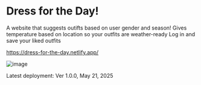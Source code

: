 # Dress for the Day!
A website that suggests outifts based on user gender and season!
Gives temperature based on location so your outfits are weather-ready
Log in and save your liked outfits

https://dress-for-the-day.netlify.app/

![image](https://github.com/user-attachments/assets/f9a36cfd-0de9-4bcb-87db-343d3dbd2da0)

Latest deployment: Ver 1.0.0, May 21, 2025
